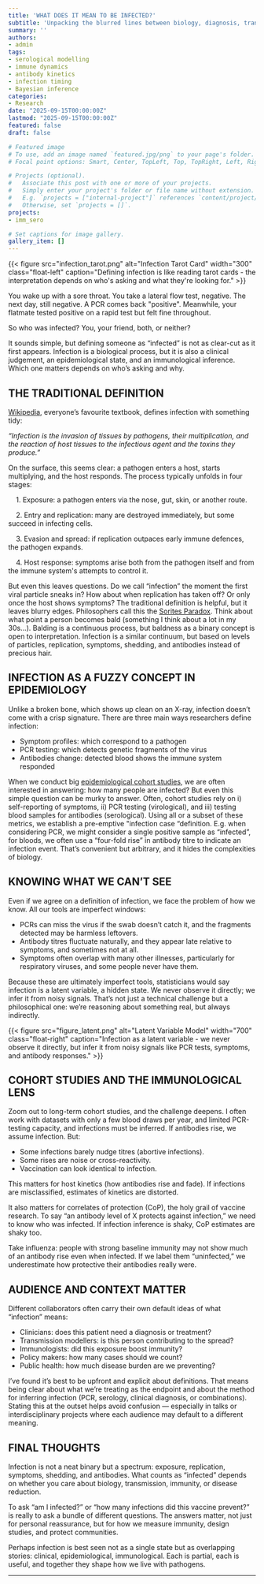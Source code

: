 ```yaml
---
title: 'WHAT DOES IT MEAN TO BE INFECTED?'
subtitle: 'Unpacking the blurred lines between biology, diagnosis, transmission, and immunity'
summary: ''
authors:
- admin
tags:
- serological modelling
- immune dynamics
- antibody kinetics
- infection timing
- Bayesian inference
categories: 
- Research
date: "2025-09-15T00:00:00Z"
lastmod: "2025-09-15T00:00:00Z"
featured: false
draft: false

# Featured image
# To use, add an image named `featured.jpg/png` to your page's folder.
# Focal point options: Smart, Center, TopLeft, Top, TopRight, Left, Right, BottomLeft, Bottom, BottomRight

# Projects (optional).
#   Associate this post with one or more of your projects.
#   Simply enter your project's folder or file name without extension.
#   E.g. `projects = ["internal-project"]` references `content/project/deep-learning/index.md`.
#   Otherwise, set `projects = []`.
projects: 
- imm_sero

# Set captions for image gallery.
gallery_item: []
---
```

 
{{< figure src="infection_tarot.png" alt="Infection Tarot Card" width="300" class="float-left" caption="Defining infection is like reading tarot cards - the interpretation depends on who's asking and what they're looking for." >}}

You wake up with a sore throat. You take a lateral flow test, negative. The next day, still negative. A PCR comes back "positive". Meanwhile, your flatmate tested positive on a rapid test but felt fine throughout.

So who was infected? You, your friend, both, or neither?

It sounds simple, but defining someone as “infected” is not as clear-cut as it first appears. Infection is a biological process, but it is also a clinical judgement, an epidemiological state, and an immunological inference. Which one matters depends on who’s asking and why.

## THE TRADITIONAL DEFINITION

[Wikipedia](https://en.wikipedia.org/wiki/Infection), everyone’s favourite textbook, defines infection with something tidy:

*“Infection is the invasion of tissues by pathogens, their multiplication, and the reaction of host tissues to the infectious agent and the toxins they produce.”*

On the surface, this seems clear: a pathogen enters a host, starts multiplying, and the host responds.
The process typically unfolds in four stages:

&nbsp;&nbsp;&nbsp;&nbsp;1. Exposure: a pathogen enters via the nose, gut, skin, or another route.

&nbsp;&nbsp;&nbsp;&nbsp;2. Entry and replication: many are destroyed immediately, but some succeed in infecting cells.

&nbsp;&nbsp;&nbsp;&nbsp;3. Evasion and spread: if replication outpaces early immune defences, the pathogen expands.

&nbsp;&nbsp;&nbsp;&nbsp;4. Host response: symptoms arise both from the pathogen itself and from the immune system's attempts to control it.
 
But even this leaves questions. Do we call “infection” the moment the first viral particle sneaks in? How about when replication has taken off? Or only once the host shows symptoms? The traditional definition is helpful, but it leaves blurry edges. Philosophers call this the [Sorites Paradox](https://www.youtube.com/watch?v=y-jexokX3Gk&t=73s). Think about what point a person becomes bald (something I think about a lot in my 30s…). Balding is a continuous process, but baldness as a binary concept is open to interpretation. Infection is a similar continuum, but based on levels of particles, replication, symptoms, shedding, and antibodies instead of precious hair.

## INFECTION AS A FUZZY CONCEPT IN EPIDEMIOLOGY

Unlike a broken bone, which shows up clean on an X-ray, infection doesn’t come with a crisp signature. There are three main ways researchers define infection:

* Symptom profiles: which correspond to a pathogen
* PCR testing: which detects genetic fragments of the virus
* Antibodies change: detected blood shows the immune system responded

When we conduct big [epidemiological cohort studies](https://pmc.ncbi.nlm.nih.gov/articles/PMC9536647/), we are often interested in answering: how many people are infected? But even this simple question can be murky to answer. Often, cohort studies rely on i) self-reporting of symptoms, ii) PCR testing (virological), and iii) testing blood samples for antibodies (serological). Using all or a subset of these metrics, we establish a pre-emptive "infection case “definition. E.g. when considering PCR, we might consider a single positive sample as “infected”, for bloods, we often use a “four-fold rise” in antibody titre to indicate an infection event. That’s convenient but arbitrary, and it hides the complexities of biology.

## KNOWING WHAT WE CAN’T SEE

Even if we agree on a definition of infection, we face the problem of how we know.
All our tools are imperfect windows:

* PCRs can miss the virus if the swab doesn’t catch it, and the fragments detected may be harmless leftovers.
* Antibody titres fluctuate naturally, and they appear late relative to symptoms, and sometimes not at all.
* Symptoms often overlap with many other illnesses, particularly for respiratory viruses, and some people never have them.

Because these are ultimately imperfect tools, statisticians would say infection is a latent variable, a hidden state. We never observe it directly; we infer it from noisy signals. That’s not just a technical challenge but a philosophical one: we’re reasoning about something real, but always indirectly.

{{< figure src="figure_latent.png" alt="Latent Variable Model" width="700" class="float-right" caption="Infection as a latent variable - we never observe it directly, but infer it from noisy signals like PCR tests, symptoms, and antibody responses." >}}


## COHORT STUDIES AND THE IMMUNOLOGICAL LENS

Zoom out to long-term cohort studies, and the challenge deepens. I often work with datasets with only a few blood draws per year, and limited PCR-testing capacity, and infections must be inferred. If antibodies rise, we assume infection. But:

* Some infections barely nudge titres (abortive infections).
* Some rises are noise or cross-reactivity.
* Vaccination can look identical to infection.

This matters for host kinetics (how antibodies rise and fade). If infections are misclassified, estimates of kinetics are distorted.

It also matters for correlates of protection (CoP), the holy grail of vaccine research. To say “an antibody level of X protects against infection,” we need to know who was infected. If infection inference is shaky, CoP estimates are shaky too.

Take influenza: people with strong baseline immunity may not show much of an antibody rise even when infected. If we label them “uninfected,” we underestimate how protective their antibodies really were.

## AUDIENCE AND CONTEXT MATTER

Different collaborators often carry their own default ideas of what “infection” means:

*	Clinicians: does this patient need a diagnosis or treatment?
*	Transmission modellers: is this person contributing to the spread?
*	Immunologists: did this exposure boost immunity?
*	Policy makers: how many cases should we count?
*	Public health: how much disease burden are we preventing?

I’ve found it’s best to be upfront and explicit about definitions. That means being clear about what we’re treating as the endpoint and about the method for inferring infection (PCR, serology, clinical diagnosis, or combinations). Stating this at the outset helps avoid confusion — especially in talks or interdisciplinary projects where each audience may default to a different meaning.

## FINAL THOUGHTS

Infection is not a neat binary but a spectrum: exposure, replication, symptoms, shedding, and antibodies. What counts as “infected” depends on whether you care about biology, transmission, immunity, or disease reduction.

To ask “am I infected?” or “how many infections did this vaccine prevent?” is really to ask a bundle of different questions. The answers matter, not just for personal reassurance, but for how we measure immunity, design studies, and protect communities.

Perhaps infection is best seen not as a single state but as overlapping stories: clinical, epidemiological, immunological. Each is partial, each is useful, and together they shape how we live with pathogens.

---
